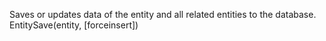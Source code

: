 Saves or updates data of the entity and all related entities to the database.
EntitySave(entity, [forceinsert])